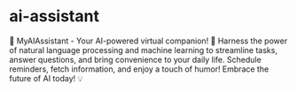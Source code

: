 # ai-assistant
🤖 MyAIAssistant - Your AI-powered virtual companion! 🚀 Harness the power of natural language processing and machine learning to streamline tasks, answer questions, and bring convenience to your daily life. Schedule reminders, fetch information, and enjoy a touch of humor! Embrace the future of AI today! 💡
